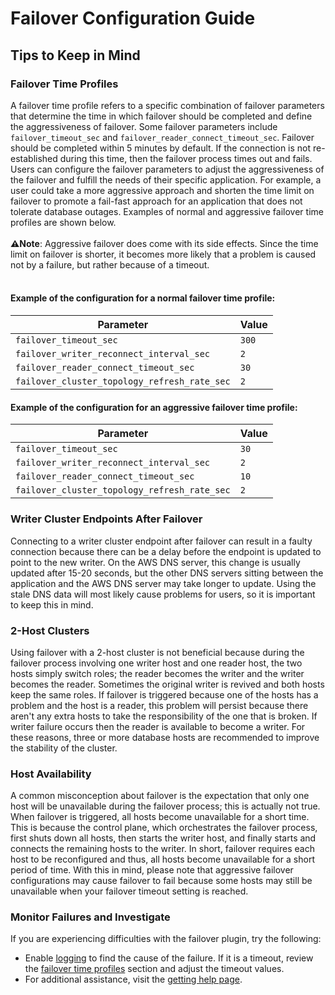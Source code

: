 # Failover Configuration Guide

## Tips to Keep in Mind

### Failover Time Profiles
A failover time profile refers to a specific combination of failover parameters that determine the time in which failover should be completed and define the aggressiveness of failover. Some failover parameters include `failover_timeout_sec` and `failover_reader_connect_timeout_sec`. Failover should be completed within 5 minutes by default. If the connection is not re-established during this time, then the failover process times out and fails. Users can configure the failover parameters to adjust the aggressiveness of the failover and fulfill the needs of their specific application. For example, a user could take a more aggressive approach and shorten the time limit on failover to promote a fail-fast approach for an application that does not tolerate database outages. Examples of normal and aggressive failover time profiles are shown below. 
<br><br>
**:warning:Note**: Aggressive failover does come with its side effects. Since the time limit on failover is shorter, it becomes more likely that a problem is caused not by a failure, but rather because of a timeout.
<br><br>
#### Example of the configuration for a normal failover time profile:
| Parameter                                    | Value |
|----------------------------------------------|-------|
| `failover_timeout_sec`                       | `300` |
| `failover_writer_reconnect_interval_sec`     | `2`   |
| `failover_reader_connect_timeout_sec`        | `30`  |
| `failover_cluster_topology_refresh_rate_sec` | `2`   |

#### Example of the configuration for an aggressive failover time profile:
| Parameter                                    | Value |
|----------------------------------------------|-------|
| `failover_timeout_sec`                       | `30`  |
| `failover_writer_reconnect_interval_sec`     | `2`   |
| `failover_reader_connect_timeout_sec`        | `10`  |
| `failover_cluster_topology_refresh_rate_sec` | `2`   |

### Writer Cluster Endpoints After Failover
Connecting to a writer cluster endpoint after failover can result in a faulty connection because there can be a delay before the endpoint is updated to point to the new writer. On the AWS DNS server, this change is usually updated after 15-20 seconds, but the other DNS servers sitting between the application and the AWS DNS server may take longer to update. Using the stale DNS data will most likely cause problems for users, so it is important to keep this in mind.
### 2-Host Clusters
Using failover with a 2-host cluster is not beneficial because during the failover process involving one writer host and one reader host, the two hosts simply switch roles; the reader becomes the writer and the writer becomes the reader. Sometimes the original writer is revived and both hosts keep the same roles. If failover is triggered because one of the hosts has a problem and the host is a reader, this problem will persist because there aren't any extra hosts to take the responsibility of the one that is broken. If writer failure occurs then the reader is available to become a writer. For these reasons, three or more database hosts are recommended to improve the stability of the cluster.

### Host Availability
A common misconception about failover is the expectation that only one host will be unavailable during the failover process; this is actually not true. When failover is triggered, all hosts become unavailable for a short time. This is because the control plane, which orchestrates the failover process, first shuts down all hosts, then starts the writer host, and finally starts and connects the remaining hosts to the writer. In short, failover requires each host to be reconfigured and thus, all hosts become unavailable for a short period of time. With this in mind, please note that aggressive failover configurations may cause failover to fail because some hosts may still be unavailable when your failover timeout setting is reached.

### Monitor Failures and Investigate
If you are experiencing difficulties with the failover plugin, try the following:
- Enable [logging](/docs/using-the-python-driver/UsingThePythonDriver.md#logging) to find the cause of the failure. If it is a timeout, review the [failover time profiles](#failover-time-profiles) section and adjust the timeout values.
- For additional assistance, visit the [getting help page](../../README.md#getting-help-and-opening-issues).
